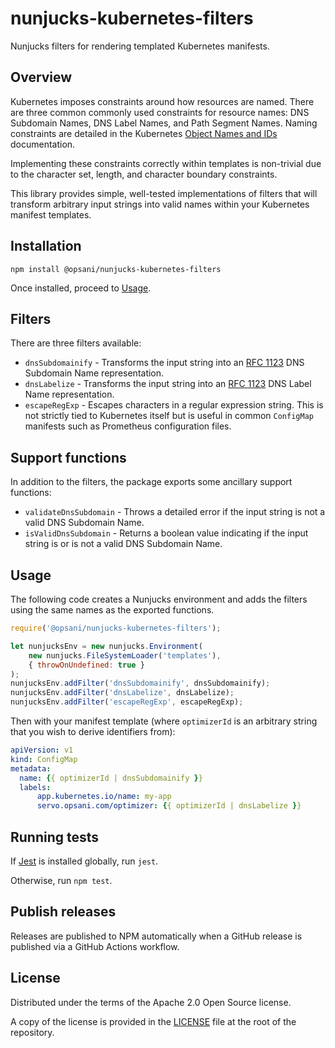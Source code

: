 # nunjucks-kubernetes-filters

Nunjucks filters for rendering templated Kubernetes manifests.

## Overview

Kubernetes imposes constraints around how resources are named. There are three
common commonly used constraints for resource names: DNS Subdomain Names, DNS
Label Names, and Path Segment Names. Naming constraints are detailed in the
Kubernetes [Object Names and
IDs](https://kubernetes.io/docs/concepts/overview/working-with-objects/names/)
documentation.

Implementing these constraints correctly within templates is non-trivial due to
the character set, length, and character boundary constraints.

This library provides simple, well-tested implementations of filters that will
transform arbitrary input strings into valid names within your Kubernetes
manifest templates.

## Installation

`npm install @opsani/nunjucks-kubernetes-filters`

Once installed, proceed to [Usage](#Usage).

## Filters

There are three filters available:

* `dnsSubdomainify` - Transforms the input string into an [RFC
  1123](https://tools.ietf.org/html/rfc1123) DNS Subdomain Name representation.
* `dnsLabelize` - Transforms the input string into an [RFC
  1123](https://tools.ietf.org/html/rfc1123) DNS Label Name representation.
* `escapeRegExp` - Escapes characters in a regular expression string. This is
  not strictly tied to Kubernetes itself but is useful in common `ConfigMap`
  manifests such as Prometheus configuration files.

## Support functions

In addition to the filters, the package exports some ancillary support
functions:

* `validateDnsSubdomain` - Throws a detailed error if the input string is not a
  valid DNS Subdomain Name.
* `isValidDnsSubdomain` - Returns a boolean value indicating if the input string
  is or is not a valid DNS Subdomain Name.

## Usage

The following code creates a Nunjucks environment and adds the filters using the
same names as the exported functions.

```js
require('@opsani/nunjucks-kubernetes-filters');

let nunjucksEnv = new nunjucks.Environment(
    new nunjucks.FileSystemLoader('templates'),
    { throwOnUndefined: true }
);
nunjucksEnv.addFilter('dnsSubdomainify', dnsSubdomainify);
nunjucksEnv.addFilter('dnsLabelize', dnsLabelize);
nunjucksEnv.addFilter('escapeRegExp', escapeRegExp);
```

Then with your manifest template (where `optimizerId` is an arbitrary string
that you wish to derive identifiers from):

```yaml
apiVersion: v1
kind: ConfigMap
metadata:
  name: {{ optimizerId | dnsSubdomainify }}
  labels:
      app.kubernetes.io/name: my-app
      servo.opsani.com/optimizer: {{ optimizerId | dnsLabelize }}
```

## Running tests

If [Jest](https://jestjs.io/) is installed globally, run `jest`.

Otherwise, run `npm test`.

## Publish releases

Releases are published to NPM automatically when a GitHub release is published
via a GitHub Actions workflow.

## License

Distributed under the terms of the Apache 2.0 Open Source license.

A copy of the license is provided in the [LICENSE](LICENSE) file at the root of
the repository.
